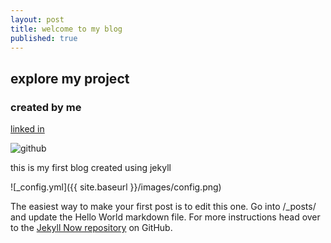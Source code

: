 ```yaml
---
layout: post
title: welcome to my blog
published: true
---
```

## explore my project 
### created by me 
[linked in](http://linkedin.com/in/mubarak-sadiqa-29341616a)

![github]({{site.baseurl}}/https://avatars.githubusercontent.com/u/87198213?v=4)

this is my first blog created using jekyll 

![_config.yml]({{ site.baseurl }}/images/config.png)

The easiest way to make your first post is to edit this one. Go into /_posts/ and update the Hello World markdown file. For more instructions head over to the [Jekyll Now repository](https://github.com/barryclark/jekyll-now) on GitHub.
